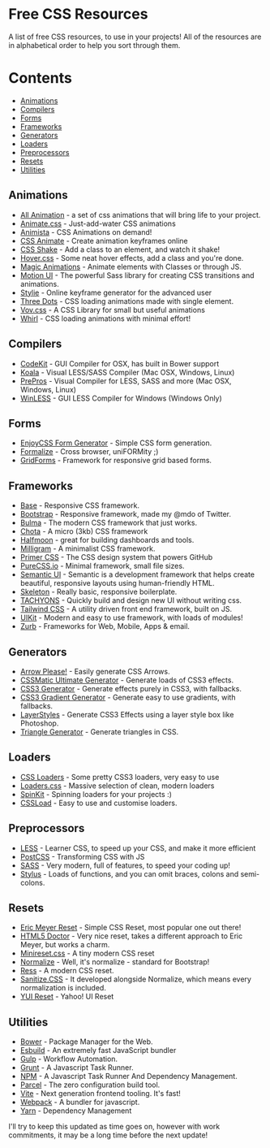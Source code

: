 # Free CSS Resources

A list of free CSS resources, to use in your projects! All of the resources are in alphabetical order to help you sort through them.

# Contents

- [Animations](#animations)
- [Compilers](#compilers)
- [Forms](#forms)
- [Frameworks](#frameworks)
- [Generators](#generators)
- [Loaders](#loaders)
- [Preprocessors](#preprocessors)
- [Resets](#resets)
- [Utilities](#utilities)

## Animations

- [All Animation](http://all-animation.github.io/) - a set of css animations that will bring life to your project.
- [Animate.css](https://animate.style/) - Just-add-water CSS animations
- [Animista](http://animista.net/) - CSS Animations on demand!
- [CSS Animate](http://cssanimate.com/) - Create animation keyframes online
- [CSS Shake](https://elrumordelaluz.github.io/csshake/) - Add a class to an element, and watch it shake!
- [Hover.css](http://ianlunn.github.io/Hover/) - Some neat hover effects, add a class and you're done.
- [Magic Animations](https://www.minimamente.com/project/magic/) - Animate elements with Classes or through JS.
- [Motion UI](https://zurb.com/playground/motion-ui) - The powerful Sass library for creating CSS transitions and animations.
- [Stylie](http://jeremyckahn.github.io/stylie/) - Online keyframe generator for the advanced user
- [Three Dots](https://nzbin.github.io/three-dots/) - CSS loading animations made with single element.
- [Vov.css](https://vaibhav111tandon.github.io/vov.css/) - A CSS Library for small but useful animations
- [Whirl](https://github.com/jh3y/whirl) - CSS loading animations with minimal effort!

## Compilers

- [CodeKit](https://incident57.com/codekit/) - GUI Compiler for OSX, has built in Bower support
- [Koala](http://koala-app.com/) - Visual LESS/SASS Compiler (Mac OSX, Windows, Linux)
- [PrePros](https://prepros.io/) - Visual Compiler for LESS, SASS and more (Mac OSX, Windows, Linux)
- [WinLESS](http://winless.org/) - GUI LESS Compiler for Windows (Windows Only)

## Forms

- [EnjoyCSS Form Generator](http://enjoycss.com/) - Simple CSS form generation.
- [Formalize](http://formalize.me/) - Cross browser, uniFORMity ;)
- [GridForms](http://kumailht.com/gridforms/) - Framework for responsive grid based forms.

## Frameworks

- [Base](http://getbase.org/) - Responsive CSS framework.
- [Bootstrap](http://getbootstrap.com/) - Responsive framework, made my @mdo of Twitter.
- [Bulma](https://bulma.io/) - The modern CSS framework that just works.
- [Chota](https://jenil.github.io/chota/) - A micro (3kb) CSS framework
- [Halfmoon](https://www.gethalfmoon.com/) - great for building dashboards and tools.
- [Milligram](https://milligram.io/) - A minimalist CSS framework.
- [Primer CSS](https://primer.style/css/) - The CSS design system that powers GitHub
- [PureCSS.io](http://purecss.io/) - Minimal framework, small file sizes.
- [Semantic UI](https://semantic-ui.com/) - Semantic is a development framework that helps create beautiful, responsive layouts using human-friendly HTML.
- [Skeleton](http://getskeleton.com/) - Really basic, responsive boilerplate.
- [TACHYONS](https://tachyons.io/) - Quickly build and design new UI without writing css.
- [Tailwind CSS](https://tailwindcss.com/) - A utility driven front end framework, built on JS.
- [UIKit](https://getuikit.com/) - Modern and easy to use framework, with loads of modules!
- [Zurb](http://foundation.zurb.com/) - Frameworks for Web, Mobile, Apps & email.

## Generators

- [Arrow Please!](http://www.cssarrowplease.com/) - Easily generate CSS Arrows.
- [CSSMatic Ultimate Generator](http://www.cssmatic.com/) - Generate loads of CSS3 effects.
- [CSS3 Generator](http://css3generator.com/) - Generate effects purely in CSS3, with fallbacks.
- [CSS3 Gradient Generator](http://www.colorzilla.com/gradient-editor/) - Generate easy to use gradients, with fallbacks.
- [LayerStyles](http://layerstyles.org/) - Generate CSS3 Effects using a layer style box like Photoshop.
- [Triangle Generator](http://apps.eky.hk/css-triangle-generator/) - Generate triangles in CSS.

## Loaders

- [CSS Loaders](http://projects.lukehaas.me/css-loaders/) - Some pretty CSS3 loaders, very easy to use
- [Loaders.css](https://connoratherton.com/loaders) - Massive selection of clean, modern loaders
- [SpinKit](http://tobiasahlin.com/spinkit/) - Spinning loaders for your projects :)
- [CSSLoad](https://icons8.com/cssload/) - Easy to use and customise loaders.

## Preprocessors

- [LESS](http://lesscss.org/) - Learner CSS, to speed up your CSS, and make it more efficient
- [PostCSS](https://github.com/postcss/postcss) - Transforming CSS with JS
- [SASS](http://sass-lang.com/) - Very modern, full of features, to speed your coding up!
- [Stylus](http://stylus-lang.com/) - Loads of functions, and you can omit braces, colons and semi-colons.

## Resets

- [Eric Meyer Reset](http://meyerweb.com/eric/tools/css/reset/) - Simple CSS Reset, most popular one out there!
- [HTML5 Doctor](http://html5doctor.com/html-5-reset-stylesheet/) - Very nice reset, takes a different approach to Eric Meyer, but works a charm.
- [Minireset.css](https://jgthms.com/minireset.css/) - A tiny modern CSS reset
- [Normalize](https://necolas.github.io/normalize.css/) - Well, it's normalize - standard for Bootstrap!
- [Ress](https://www.resset.dev/) - A modern CSS reset.
- [Sanitize.CSS](https://csstools.github.io/sanitize.css/) - It developed alongside Normalize, which means every normalization is included.
- [YUI Reset](https://yuilibrary.com/yui/docs/cssreset/) - Yahoo! UI Reset

## Utilities

- [Bower](https://bower.io/) - Package Manager for the Web.
- [Esbuild](https://esbuild.github.io/) - An extremely fast JavaScript bundler
- [Gulp](http://gulpjs.com/) - Workflow Automation.
- [Grunt](https://gruntjs.com/) - A Javascript Task Runner.
- [NPM](https://www.npmjs.com/) - A Javascript Task Runner And Dependency Management.
- [Parcel](https://parceljs.org/) - The zero configuration build tool.
- [Vite](https://vitejs.dev/) - Next generation frontend tooling. It's fast!
- [Webpack](https://webpack.js.org/) - A bundler for javascript.
- [Yarn](https://yarnpkg.com) - Dependency Management

I'll try to keep this updated as time goes on, however with work commitments, it may be a long time before the next update!
